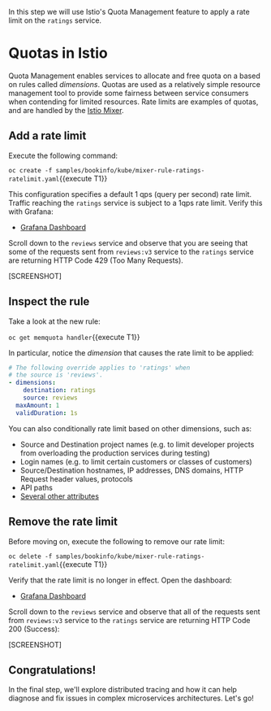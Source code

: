 In this step we will use Istio's Quota Management feature to apply
a rate limit on the `ratings` service.

# Quotas in Istio
Quota Management enables services to allocate and free quota on a
based on rules called _dimensions_. Quotas are used as a relatively
simple resource management tool to provide some fairness between
service consumers when contending for limited resources.
Rate limits are examples of quotas, and are handled by the
[Istio Mixer](https://istio.io/docs/concepts/policy-and-control/mixer.html).

## Add a rate limit

Execute the following command:

`oc create -f samples/bookinfo/kube/mixer-rule-ratings-ratelimit.yaml`{{execute T1}}

This configuration specifies a default 1 qps (query per second) rate limit. Traffic reaching
the `ratings` service is subject to a 1qps rate limit. Verify this with Grafana:

* [Grafana Dashboard](http://grafana-istio-system.[[HOST_SUBDOMAIN]]-80-[[KATACODA_HOST]].environments.katacoda.com)

Scroll down to the `reviews` service and observe that you are seeing that some of the requests sent
from `reviews:v3` service to the `ratings` service are returning HTTP Code 429 (Too Many Requests).

[SCREENSHOT]

## Inspect the rule

Take a look at the new rule:

`oc get memquota handler`{{execute T1}}

In particular, notice the _dimension_ that causes the rate limit to be applied:

```yaml
# The following override applies to 'ratings' when
# the source is 'reviews'.
- dimensions:
    destination: ratings
    source: reviews
  maxAmount: 1
  validDuration: 1s
```

You can also conditionally rate limit based on other dimensions, such as:

* Source and Destination project names (e.g. to limit developer projects from overloading the production services during testing)
* Login names (e.g. to limit certain customers or classes of customers)
* Source/Destination hostnames, IP addresses, DNS domains, HTTP Request header values, protocols
* API paths
* [Several other attributes](https://istio.io/docs/reference/config/mixer/attribute-vocabulary.html)

## Remove the rate limit

Before moving on, execute the following to remove our rate limit:

`oc delete -f samples/bookinfo/kube/mixer-rule-ratings-ratelimit.yaml`{{execute T1}}

Verify that the rate limit is no longer in effect. Open the dashboard:

* [Grafana Dashboard](http://grafana-istio-system.[[HOST_SUBDOMAIN]]-80-[[KATACODA_HOST]].environments.katacoda.com)

Scroll down to the `reviews` service and observe that all of the requests sent
from `reviews:v3` service to the `ratings` service are returning HTTP Code 200 (Success):

[SCREENSHOT]

## Congratulations!

In the final step, we'll explore distributed tracing and how it can help diagnose and fix issues in
complex microservices architectures. Let's go!
